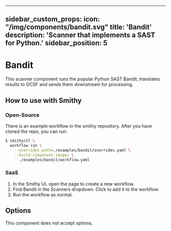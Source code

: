 ***

sidebar\_custom\_props:
icon: "/img/components/bandit.svg"
title: 'Bandit'
description: 'Scanner that implements a SAST for Python.'
sidebar\_position: 5
--------------------

# Bandit

This scanner component runs the popular Python SAST Bandit, translates results to OCSF and sends them downstream for processing.

## How to use with Smithy

### Open-Source

There is an example workflow in the smithy repository.
After you have cloned the repo, you can run:

```bash
$ smithyctl \
  workflow run \
    --overrides-path=./examples/bandit/overrides.yaml \
    --build-component-images \
      ./examples/bandit/workflow.yaml
```

### SaaS

1. In the Smithy UI, open the page to create a new workflow.
2. Find Bandit in the Scanners dropdown. Click to add it to the workflow.
3. Run the workflow as normal.

## Options

This component does not accept options.
